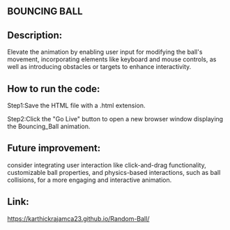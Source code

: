 ## BOUNCING BALL

## Description:

Elevate the animation by enabling user input for modifying the ball's movement, incorporating elements like keyboard and mouse controls, as well as introducing obstacles or targets to enhance interactivity.

## How to run the code:

Step1:Save the HTML file with a .html extension.

Step2:Click the "Go Live" button to open a new browser window displaying the Bouncing_Ball animation.

## Future improvement:

consider integrating user interaction like click-and-drag functionality, customizable ball properties, and physics-based interactions, such as ball collisions, for a more engaging and interactive animation.

## Link:
https://karthickrajamca23.github.io/Random-Ball/
